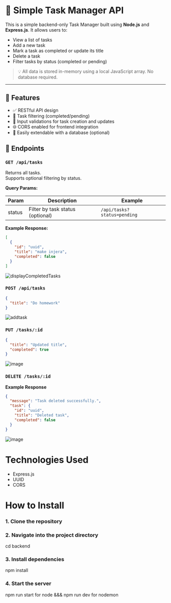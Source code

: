 # 🧠 Simple Task Manager API

This is a simple backend-only Task Manager built using **Node.js** and **Express.js**. It allows users to:

- View a list of tasks
- Add a new task
- Mark a task as completed or update its title
- Delete a task
- Filter tasks by status (completed or pending)

> 💡 All data is stored in-memory using a local JavaScript array. No database required.

---

## 🚀 Features

- ✅ RESTful API design
- 🔄 Task filtering (completed/pending)
- 🧾 Input validations for task creation and updates
- 🌐 CORS enabled for frontend integration
- 🔧 Easily extendable with a database (optional)

## 🧩 Endpoints

### `GET /api/tasks`

Returns all tasks.  
Supports optional filtering by status.

**Query Params:**

| Param   | Description                         | Example                |
|---------|-------------------------------------|------------------------|
| status  | Filter by task status (optional)    | `/api/tasks?status=pending` |

**Example Response:**

```json
[
  {
    "id": "uuid",
    "title": "make injera",
    "completed": false
  }
]

```

![displayCompletedTasks](https://github.com/user-attachments/assets/899f763b-6bff-4f90-8261-6bcc73eff54e)

### `POST /api/tasks`

```json
{
  "title": "Do homework"
}
```
![addtask](https://github.com/user-attachments/assets/1ed1c7a9-c749-42c6-8695-fdc337a3c9d6)


### `PUT /tasks/:id`

```json
{
  "title": "Updated title",
  "completed": true
}
```
![image](https://github.com/user-attachments/assets/fcc4a7c7-198c-47a8-9c55-166123e4744f)


### `DELETE /tasks/:id`

**Example Response**
```json
{
  "message": "Task deleted successfully.",
  "task": {
    "id": "uuid",
    "title": "Deleted task",
    "completed": false
  }
}
```
![image](https://github.com/user-attachments/assets/544d36af-ec18-405b-90cd-b4f3259cfadb)


# Technologies Used
  - Express.js
  - UUID
  - CORS

# How to Install

### 1. Clone the repository

### 2. Navigate into the project directory
cd backend

### 3. Install dependencies
npm install

### 4. Start the server
npm run start for node &&&
npm run dev for nodemon
